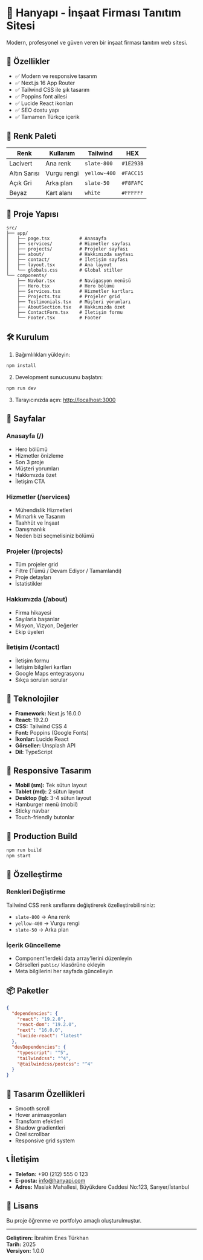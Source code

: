 # 🧱 Hanyapı - İnşaat Firması Tanıtım Sitesi

Modern, profesyonel ve güven veren bir inşaat firması tanıtım web sitesi.

## 🚀 Özellikler

- ✅ Modern ve responsive tasarım
- ✅ Next.js 16 App Router
- ✅ Tailwind CSS ile şık tasarım
- ✅ Poppins font ailesi
- ✅ Lucide React ikonları
- ✅ SEO dostu yapı
- ✅ Tamamen Türkçe içerik

## 🎨 Renk Paleti

| Renk | Kullanım | Tailwind | HEX |
|------|-----------|----------|------|
| Lacivert | Ana renk | `slate-800` | `#1E293B` |
| Altın Sarısı | Vurgu rengi | `yellow-400` | `#FACC15` |
| Açık Gri | Arka plan | `slate-50` | `#F8FAFC` |
| Beyaz | Kart alanı | `white` | `#FFFFFF` |

## 📁 Proje Yapısı

```
src/
├── app/
│   ├── page.tsx           # Anasayfa
│   ├── services/          # Hizmetler sayfası
│   ├── projects/          # Projeler sayfası
│   ├── about/             # Hakkımızda sayfası
│   ├── contact/           # İletişim sayfası
│   ├── layout.tsx         # Ana layout
│   └── globals.css        # Global stiller
└── components/
    ├── Navbar.tsx         # Navigasyon menüsü
    ├── Hero.tsx           # Hero bölümü
    ├── Services.tsx       # Hizmetler kartları
    ├── Projects.tsx       # Projeler grid
    ├── Testimonials.tsx   # Müşteri yorumları
    ├── AboutSection.tsx   # Hakkımızda özet
    ├── ContactForm.tsx    # İletişim formu
    └── Footer.tsx         # Footer
```

## 🛠️ Kurulum

1. Bağımlılıkları yükleyin:
```bash
npm install
```

2. Development sunucusunu başlatın:
```bash
npm run dev
```

3. Tarayıcınızda açın: [http://localhost:3000](http://localhost:3000)

## 📄 Sayfalar

### Anasayfa (/)
- Hero bölümü
- Hizmetler önizleme
- Son 3 proje
- Müşteri yorumları
- Hakkımızda özet
- İletişim CTA

### Hizmetler (/services)
- Mühendislik Hizmetleri
- Mimarlık ve Tasarım
- Taahhüt ve İnşaat
- Danışmanlık
- Neden bizi seçmelisiniz bölümü

### Projeler (/projects)
- Tüm projeler grid
- Filtre (Tümü / Devam Ediyor / Tamamlandı)
- Proje detayları
- İstatistikler

### Hakkımızda (/about)
- Firma hikayesi
- Sayılarla başarılar
- Misyon, Vizyon, Değerler
- Ekip üyeleri

### İletişim (/contact)
- İletişim formu
- İletişim bilgileri kartları
- Google Maps entegrasyonu
- Sıkça sorulan sorular

## 🎯 Teknolojiler

- **Framework:** Next.js 16.0.0
- **React:** 19.2.0
- **CSS:** Tailwind CSS 4
- **Font:** Poppins (Google Fonts)
- **İkonlar:** Lucide React
- **Görseller:** Unsplash API
- **Dil:** TypeScript

## 📱 Responsive Tasarım

- **Mobil (sm):** Tek sütun layout
- **Tablet (md):** 2 sütun layout
- **Desktop (lg):** 3-4 sütun layout
- Hamburger menü (mobil)
- Sticky navbar
- Touch-friendly butonlar

## 🚀 Production Build

```bash
npm run build
npm start
```

## 📝 Özelleştirme

### Renkleri Değiştirme
Tailwind CSS renk sınıflarını değiştirerek özelleştirebilirsiniz:
- `slate-800` → Ana renk
- `yellow-400` → Vurgu rengi
- `slate-50` → Arka plan

### İçerik Güncelleme
- Component'lerdeki data array'lerini düzenleyin
- Görselleri `public/` klasörüne ekleyin
- Meta bilgilerini her sayfada güncelleyin

## 📦 Paketler

```json
{
  "dependencies": {
    "react": "19.2.0",
    "react-dom": "19.2.0",
    "next": "16.0.0",
    "lucide-react": "latest"
  },
  "devDependencies": {
    "typescript": "^5",
    "tailwindcss": "^4",
    "@tailwindcss/postcss": "^4"
  }
}
```

## 🎨 Tasarım Özellikleri

- Smooth scroll
- Hover animasyonları
- Transform efektleri
- Shadow gradientleri
- Özel scrollbar
- Responsive grid system

## 📞 İletişim

- **Telefon:** +90 (212) 555 0 123
- **E-posta:** info@hanyapi.com
- **Adres:** Maslak Mahallesi, Büyükdere Caddesi No:123, Sarıyer/İstanbul

## 📄 Lisans

Bu proje öğrenme ve portfolyo amaçlı oluşturulmuştur.

---

**Geliştiren:** İbrahim Enes Türkhan  
**Tarih:** 2025  
**Versiyon:** 1.0.0

